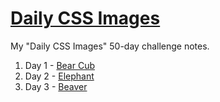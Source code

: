 # [Daily CSS Images](http://dailycssimages.com/)
My "Daily CSS Images" 50-day challenge notes.

1. Day 1 - [Bear Cub](/day-01)
2. Day 2 - [Elephant](/day-02)
3. Day 3 - [Beaver](/day-03)